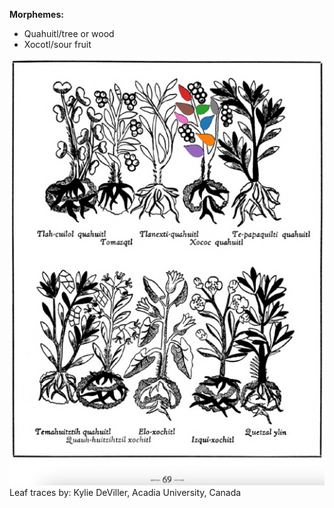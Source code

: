 
**Morphemes:**

- Quahuitl/tree or wood
- Xocotl/sour fruit

![K_ID262_p069_04_Xococ_quahuitl.png](assets/K_ID262_p069_04_Xococ_quahuitl.png)  
Leaf traces by: Kylie DeViller, Acadia University, Canada  
